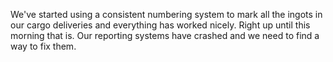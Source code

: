 We've started using a consistent numbering system to mark all the ingots in our cargo deliveries
and everything has worked nicely. 
Right up until this morning that is. Our reporting systems have crashed and we need to find a way to fix them.
